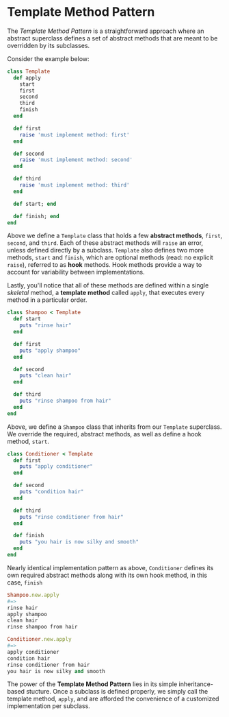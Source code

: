 Template Method Pattern
=======================

The *Template Method Pattern* is a straightforward approach where an abstract superclass defines a set of abstract methods that are meant to be overridden by its subclasses.

Consider the example below:

```ruby
class Template
  def apply
    start
    first
    second
    third
    finish
  end

  def first
    raise 'must implement method: first'
  end

  def second
    raise 'must implement method: second'
  end

  def third
    raise 'must implement method: third'
  end

  def start; end

  def finish; end
end
```

Above we define a `Template` class that holds a few **abstract methods**, `first`, `second`, and `third`. Each of these abstract methods will `raise` an error, unless defined directly by a subclass. `Template` also defines two more methods, `start` and `finish`, which are optional methods (read: no explicit `raise`), referred to as **hook** methods. Hook methods provide a way to account for variability between implementations.

Lastly, you'll notice that all of these methods are defined within a single *skeletal* method, a **template method** called `apply`, that executes every method in a particular order.

```ruby
class Shampoo < Template
  def start
    puts "rinse hair"
  end

  def first
    puts "apply shampoo"
  end

  def second
    puts "clean hair"
  end

  def third
    puts "rinse shampoo from hair"
  end
end
```

Above, we define a `Shampoo` class that inherits from our `Template` superclass. We override the required, abstract methods, as well as define a hook method, `start`.

```ruby
class Conditioner < Template
  def first
    puts "apply conditioner"
  end

  def second
    puts "condition hair"
  end

  def third
    puts "rinse conditioner from hair"
  end

  def finish
    puts "you hair is now silky and smooth"
  end
end
```

Nearly identical implementation pattern as above, `Conditioner` defines its own required abstract methods along with its own hook method, in this case, `finish`

```ruby
Shampoo.new.apply
#=>
rinse hair
apply shampoo
clean hair
rinse shampoo from hair

Conditioner.new.apply
#=>
apply conditioner
condition hair
rinse conditioner from hair
you hair is now silky and smooth
```

The power of the **Template Method Pattern** lies in its simple inheritance-based stucture. Once a subclass is defined properly, we simply call the template method, `apply`, and are afforded the convenience of a customized implementation per subclass.
